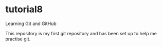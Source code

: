 # tutorial8
Learning Git and GitHub

This repository is my first git repository and has been set up to help me practise git.